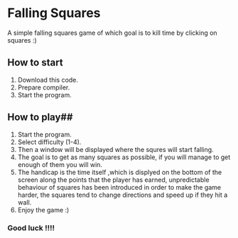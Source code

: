 # Falling Squares

A simple falling squares game of which goal is to kill time by clicking on squares :)
## How to start ##
1. Download this code.
2. Prepare compiler.
3. Start the program.

## How to play##
1. Start the program.
2. Select difficulty (1-4).
3. Then a window will be displayed where the squres will start falling.
4. The goal is to get as many squares as possible, if you will manage to get enough of them you will win.
5. The handicap is the time itself ,which is displyed on the bottom of the screen along the points that the player has earned, unpredictable behaviour of squares has been introduced in order to make the game harder, the squares tend to change directions and speed up if they hit a wall.
6. Enjoy the game :)

### Good luck !!!! ###
